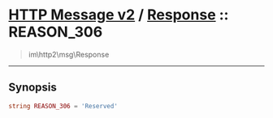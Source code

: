 # [HTTP Message v2](http2.md) / [Response](http2-Response.md) :: REASON_306
 > im\http2\msg\Response
____

## Synopsis
```php
string REASON_306 = 'Reserved'
```
